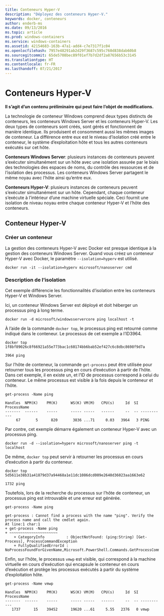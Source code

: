```yaml
---
title: Conteneurs Hyper-V
description: "Déployez des conteneurs Hyper-V."
keywords: docker, conteneurs
author: enderb-ms
ms.date: 09/13/2016
ms.topic: article
ms.prod: windows-containers
ms.service: windows-containers
ms.assetid: 42154683-163b-47a1-add4-c7e7317f1c04
ms.openlocfilehash: 7957e48291ab2d29f3687c595c760d838dab60b8
ms.sourcegitcommit: 65de5708bec89f01ef7b7d2df2a87656b53c3145
ms.translationtype: HT
ms.contentlocale: fr-FR
ms.lasthandoff: 07/21/2017
---
```

# Conteneurs Hyper-V

**Il s’agit d’un contenu préliminaire qui peut faire l’objet de modifications.** 

La technologie de conteneur Windows comprend deux types distincts de conteneurs, les conteneurs Windows Server et les conteneurs Hyper-V. Les deux types de conteneurs sont créés, sont gérés et fonctionnent de manière identique. Ils produisent et consomment aussi les mêmes images de conteneur. La différence entre eux est le niveau d’isolation créé entre le conteneur, le système d’exploitation hôte et tous les autres conteneurs exécutés sur cet hôte.

**Conteneurs Windows Server**: plusieurs instances de conteneurs peuvent s’exécuter simultanément sur un hôte avec une isolation assurée par le biais des technologies des espaces de noms, du contrôle des ressources et de l’isolation des processus.  Les conteneurs Windows Server partagent le même noyau avec l’hôte ainsi qu’entre eux.

**Conteneurs Hyper-V**: plusieurs instances de conteneurs peuvent s’exécuter simultanément sur un hôte. Cependant, chaque conteneur s’exécute à l’intérieur d’une machine virtuelle spéciale. Ceci fournit une isolation de niveau noyau entre chaque conteneur Hyper-V et l’hôte des conteneurs.

## Conteneur Hyper-V

### Créer un conteneur

La gestion des conteneurs Hyper-V avec Docker est presque identique à la gestion des conteneurs Windows Server. Quand vous créez un conteneur Hyper-V avec Docker, le paramètre `--isolation=hyperv` est utilisé.

```none
docker run -it --isolation=hyperv microsoft/nanoserver cmd
```

### Description de l’isolation

Cet exemple différencie les fonctionnalités d’isolation entre les conteneurs Hyper-V et Windows Server. 

Ici, un conteneur Windows Server est déployé et doit héberger un processus ping à long terme.

```none
docker run -d microsoft/windowsservercore ping localhost -t
```

À l’aide de la commande `docker top`, le processus ping est retourné comme indiqué dans le conteneur. Le processus de cet exemple a l’ID3964.

```none
docker top 1f8bf89026c8f66921a55e773bac1c60174bb6bab52ef427c6c8dbc8698f9d7a

3964 ping
```

Sur l’hôte de conteneur, la commande `get-process` peut être utilisée pour retourner tous les processus ping en cours d’exécution à partir de l’hôte. Dans cet exemple, il en existe un, et l’ID de processus correspond à celui du conteneur. Le même processus est visible à la fois depuis le conteneur et l’hôte.

```none
get-process -Name ping

Handles  NPM(K)    PM(K)      WS(K) VM(M)   CPU(s)     Id  SI ProcessName
-------  ------    -----      ----- -----   ------     --  -- -----------
     67       5      820       3836 ...71     0.03   3964   3 PING
```

Par contre, cet exemple démarre également un conteneur Hyper-V avec un processus ping. 

```none
docker run -d --isolation=hyperv microsoft/nanoserver ping -t localhost
```

De même, `docker top` peut servir à retourner les processus en cours d’exécution à partir du conteneur.

```none
docker top 5d5611e38b31a41879d37a94468a1e11dc1086dcd009e2640d36023aa1663e62

1732 ping
```

Toutefois, lors de la recherche du processus sur l’hôte de conteneur, un processus ping est introuvable et une erreur est générée.

```none
get-process -Name ping

get-process : Cannot find a process with the name "ping". Verify the process name and call the cmdlet again.
At line:1 char:1
+ get-process -Name ping
+ ~~~~~~~~~~~~~~~~~~~~~~
    + CategoryInfo          : ObjectNotFound: (ping:String) [Get-Process], ProcessCommandException
    + FullyQualifiedErrorId : NoProcessFoundForGivenName,Microsoft.PowerShell.Commands.GetProcessCommand
```

Enfin, sur l’hôte, le processus `vmwp` est visible, qui correspond à la machine virtuelle en cours d’exécution qui encapsule le conteneur en cours d’exécution et protège les processus exécutés à partir du système d’exploitation hôte.

```none
get-process -Name vmwp

Handles  NPM(K)    PM(K)      WS(K) VM(M)   CPU(s)     Id  SI ProcessName
-------  ------    -----      ----- -----   ------     --  -- -----------
   1737      15    39452      19620 ...61     5.55   2376   0 vmwp
```

